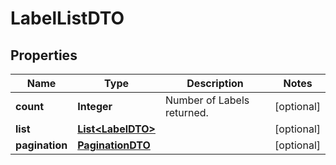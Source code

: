 
# LabelListDTO

## Properties
Name | Type | Description | Notes
------------ | ------------- | ------------- | -------------
**count** | **Integer** | Number of Labels returned.  |  [optional]
**list** | [**List&lt;LabelDTO&gt;**](LabelDTO.md) |  |  [optional]
**pagination** | [**PaginationDTO**](PaginationDTO.md) |  |  [optional]



